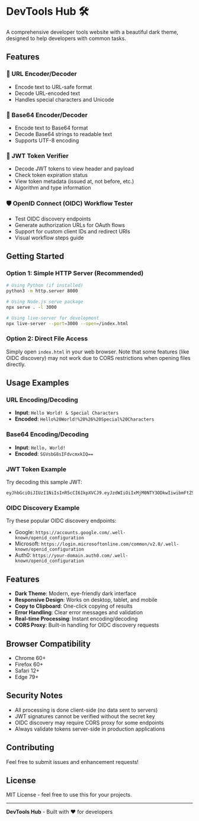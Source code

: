 # DevTools Hub 🛠️

A comprehensive developer tools website with a beautiful dark theme, designed to help developers with common tasks.

## Features

### 🔗 URL Encoder/Decoder
- Encode text to URL-safe format
- Decode URL-encoded text
- Handles special characters and Unicode

### 📄 Base64 Encoder/Decoder
- Encode text to Base64 format
- Decode Base64 strings to readable text
- Supports UTF-8 encoding

### 🔑 JWT Token Verifier
- Decode JWT tokens to view header and payload
- Check token expiration status
- View token metadata (issued at, not before, etc.)
- Algorithm and type information

### 🛡️ OpenID Connect (OIDC) Workflow Tester
- Test OIDC discovery endpoints
- Generate authorization URLs for OAuth flows
- Support for custom client IDs and redirect URIs
- Visual workflow steps guide

## Getting Started

### Option 1: Simple HTTP Server (Recommended)
```bash
# Using Python (if installed)
python3 -m http.server 8000

# Using Node.js serve package
npx serve . -l 3000

# Using live-server for development
npx live-server --port=3000 --open=/index.html
```

### Option 2: Direct File Access
Simply open `index.html` in your web browser. Note that some features (like OIDC discovery) may not work due to CORS restrictions when opening files directly.

## Usage Examples

### URL Encoding/Decoding
- **Input**: `Hello World! & Special Characters`
- **Encoded**: `Hello%20World!%20%26%20Special%20Characters`

### Base64 Encoding/Decoding
- **Input**: `Hello, World!`
- **Encoded**: `SGVsbG8sIFdvcmxkIQ==`

### JWT Token Example
Try decoding this sample JWT:
```
eyJhbGciOiJIUzI1NiIsInR5cCI6IkpXVCJ9.eyJzdWIiOiIxMjM0NTY3ODkwIiwibmFtZSI6IkpvaG4gRG9lIiwiaWF0IjoxNTE2MjM5MDIyfQ.SflKxwRJSMeKKF2QT4fwpMeJf36POk6yJV_adQssw5c
```

### OIDC Discovery Example
Try these popular OIDC discovery endpoints:
- Google: `https://accounts.google.com/.well-known/openid_configuration`
- Microsoft: `https://login.microsoftonline.com/common/v2.0/.well-known/openid_configuration`
- Auth0: `https://your-domain.auth0.com/.well-known/openid_configuration`

## Features

- **Dark Theme**: Modern, eye-friendly dark interface
- **Responsive Design**: Works on desktop, tablet, and mobile
- **Copy to Clipboard**: One-click copying of results
- **Error Handling**: Clear error messages and validation
- **Real-time Processing**: Instant encoding/decoding
- **CORS Proxy**: Built-in handling for OIDC discovery requests

## Browser Compatibility

- Chrome 60+
- Firefox 60+
- Safari 12+
- Edge 79+

## Security Notes

- All processing is done client-side (no data sent to servers)
- JWT signatures cannot be verified without the secret key
- OIDC discovery may require CORS proxy for some endpoints
- Always validate tokens server-side in production applications

## Contributing

Feel free to submit issues and enhancement requests!

## License

MIT License - feel free to use this for your projects.

---

**DevTools Hub** - Built with ❤️ for developers
